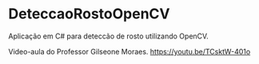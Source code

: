 # DeteccaoRostoOpenCV

Aplicação em C# para deteccão de rosto utilizando OpenCV.

Video-aula do Professor Gilseone Moraes.
https://youtu.be/TCsktW-401o
